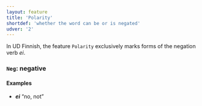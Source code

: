 ```yaml
---
layout: feature
title: 'Polarity'
shortdef: 'whether the word can be or is negated'
udver: '2'
---
```


In UD Finnish, the feature `Polarity` exclusively marks forms of the
negation verb *ei*.

### <a name="Neg">`Neg`</a>: negative

#### Examples

* _<b>ei</b>_ “no, not”

<!-- Interlanguage links updated So kvě 14 19:02:32 CEST 2022 -->
